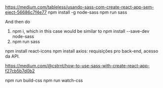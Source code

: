 https://medium.com/tableless/usando-sass-com-create-react-app-sem-eject-56686c7f4e77
npm install -g node-sass
npm run sass

And then do
1. npm i, which in this case would be similar to npm install --save-dev node-sass
2. npm run sass

npm install react-icons
npm install axios: requisições pro back-end, acesso da API.

https://medium.com/@cstrnt/how-to-use-sass-with-create-react-app-f27cb5b7d0b2

npm run build-css npm run watch-css